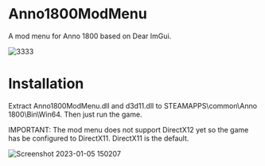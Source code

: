 # Anno1800ModMenu
A mod menu for Anno 1800 based on Dear ImGui.

![3333](https://user-images.githubusercontent.com/50437199/210799763-dbab869b-7e49-493f-9cb3-9aa6cdf9b35b.png)


# Installation
Extract Anno1800ModMenu.dll and d3d11.dll to STEAMAPPS\common\Anno 1800\Bin\Win64. Then just run the game.

IMPORTANT: The mod menu does not support DirectX12 yet so the game has be configured to DirectX11. DirectX11 is the default.

![Screenshot 2023-01-05 150207](https://user-images.githubusercontent.com/50437199/210800298-6ffcc5f8-373d-4bd0-bfe4-c7596055cec6.png)
